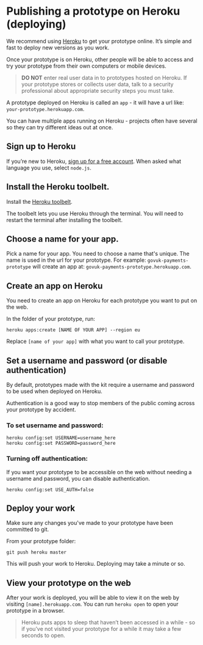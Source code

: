# Publishing a prototype on Heroku (deploying)

We recommend using [Heroku](http://www.heroku.com) to get your prototype online. It’s simple and fast to deploy new versions as you work.

Once your prototype is on Heroku, other people will be able to access and try your prototype from their own computers or mobile devices.

> **DO NOT** enter real user data in to prototypes hosted on Heroku. If your prototype stores or collects user data, talk to a security professional about appropriate security steps you must take.

A prototype deployed on Heroku is called an `app` - it will have a url like:
`your-prototype.herokuapp.com`.

You can have multiple apps running on Heroku - projects often have several so they can try different ideas out at once.


## Sign up to Heroku

If you’re new to Heroku, [sign up for a free account](https://signup.heroku.com/). When asked what language you use, select `node.js`.

## Install the Heroku toolbelt.

Install the [Heroku toolbelt](https://toolbelt.heroku.com/).

The toolbelt lets you use Heroku through the terminal. You will need to restart the terminal after installing the toolbelt.

## Choose a name for your app.
Pick a name for your app. You need to choose a name that's unique. The name is used in the url for your prototype. For example: 
`govuk-payments-prototype` will create an app at:
`govuk-payments-prototype.herokuapp.com`.

## Create an app on Heroku

You need to create an app on Heroku for each prototype you want to put on the web.

In the folder of your prototype, run:

```
heroku apps:create [NAME OF YOUR APP] --region eu
```
Replace `[name of your app]` with what you want to call your prototype.

## Set a username and password (or disable authentication)

By default, prototypes made with the kit require a username and password to be used when deployed on Heroku.

Authentication is a good way to stop members of the public coming across your prototype by accident.

### To set username and password:

```
heroku config:set USERNAME=username_here
heroku config:set PASSWORD=password_here
```

### Turning off authentication:

If you want your prototype to be accessible on the web without needing a username and password, you can disable authentication.

```
heroku config:set USE_AUTH=false
```

## Deploy your work

Make sure any changes you've made to your prototype have been committed to git.

From your prototype folder:
```
git push heroku master
```
This will push your work to Heroku. Deploying may take a minute or so.

## View your prototype on the web

After your work is deployed, you will be able to view it on the web by visiting `[name].herokuapp.com`.
You can run `heroku open` to open your prototype in a browser.

> Heroku puts apps to sleep that haven’t been accessed in a while - so if you’ve not visited your prototype for a while it may take a few seconds to open.
